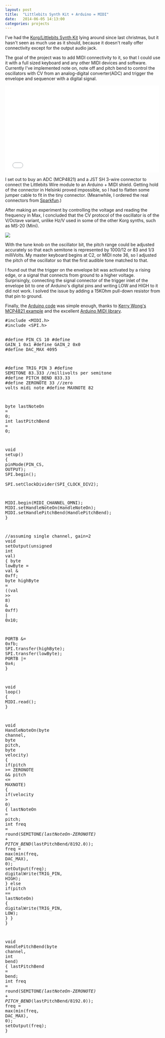 ```yaml
---
layout: post
title:  "Littlebits Synth Kit + Arduino = MIDI"
date:   2014-06-05 14:13:00
categories: projects
---
```


I've had the [Korg/Littlebits Synth Kit](http://littlebits.cc/kits/synth-kit/) lying around since last christmas, but it hasn't seen as much use as it should, because it doesn't really offer connectivity except for the output audio jack.

The goal of the project was to add MIDI connectivity to it, so that I could use it with a full sized keyboard and any other MIDI devices and software. Currently I've implemented note on, note off and pitch bend to control the oscillators with CV from an analog-digital converter(ADC) and trigger the envelope and sequencer with a digital signal.

<iframe src="//player.vimeo.com/video/97521647" width="500" height="281" frameborder="0" webkitallowfullscreen mozallowfullscreen allowfullscreen></iframe> 

I set out to buy an ADC (MCP4821) and a JST SH 3-wire connector to connect the Littlebits Wire module to an Arduino + MIDI shield. Getting hold of the connector in Helsinki proved impossible, so I had to flatten some jumper cable to fit in the tiny connector. (Meanwhile, I ordered the real connectors from [Sparkfun](https://www.sparkfun.com/products/10358).)

After making an experiment by controlling the voltage and reading the frequency in Max, I concluded that the CV protocol of the oscillator is of the V/Octave variant, unlike Hz/V used in some of the other Korg synths, such as MS-20 (Mini). 

<img src="{{ site.url }}/img/littlebits-cv.png">

With the tune knob on the oscillator bit, the pitch range could be adjusted accurately so that each semitone is represented by 1000/12 or 83 and 1/3 milliVolts. My master keyboard begins at C2, or MIDI note 36, so I adjusted the pitch of the oscillator so that the first audible tone matched to that.

I found out that the trigger on the envelope bit was activated by a rising edge, or a signal that connects from ground to a higher voltage. Surprisingly, connecting the signal connector of the trigger inlet of the envelope bit to one of Arduino's digital pins and writing LOW and HIGH to it did not work. I solved the issue by adding a 15KOhm pull-down resistor from that pin to ground.

Finally, the [Arduino code](http://github.com/vatte/littlebits-synth/) was simple enough, thanks to [Kerry Wong's MCP4821 example](http://www.kerrywong.com/2012/07/25/code-for-mcp4821-mcp4822/) and the excellent [Arduino MIDI library](http://arduinomidilib.sourceforge.net/index.html).



<div class="highlight"><pre><span class="cp">#include &lt;MIDI.h&gt;</span>
<span class="cp">#include &lt;SPI.h&gt;</span>
 
<span class="cp">#define PIN_CS 10</span>
<span class="cp">#define GAIN_1 0x1</span>
<span class="cp">#define GAIN_2 0x0</span>
<span class="cp">#define DAC_MAX 4095</span>

<span class="cp">#define TRIG_PIN 3</span>
<span class="cp">#define SEMITONE 83.333 </span><span class="c1">//millivolts per semitone</span>
<span class="cp">#define PITCH_BEND 833.33</span>
<span class="cp">#define ZERONOTE 33 </span><span class="c1">//zero volts midi note</span>
<span class="cp">#define MAXNOTE 82</span>

<span class="n">byte</span> <span class="n">lastNoteOn</span> <span class="o">=</span> <span class="mi">0</span><span class="p">;</span>
<span class="kt">int</span> <span class="n">lastPitchBend</span> <span class="o">=</span> <span class="mi">0</span><span class="p">;</span>

<span class="kt">void</span> <span class="nf">setup</span><span class="p">()</span>
<span class="p">{</span>
  <span class="n">pinMode</span><span class="p">(</span><span class="n">PIN_CS</span><span class="p">,</span> <span class="n">OUTPUT</span><span class="p">);</span>
  <span class="n">SPI</span><span class="p">.</span><span class="n">begin</span><span class="p">();</span>  
  <span class="n">SPI</span><span class="p">.</span><span class="n">setClockDivider</span><span class="p">(</span><span class="n">SPI_CLOCK_DIV2</span><span class="p">);</span>
  
  <span class="n">MIDI</span><span class="p">.</span><span class="n">begin</span><span class="p">(</span><span class="n">MIDI_CHANNEL_OMNI</span><span class="p">);</span>
  <span class="n">MIDI</span><span class="p">.</span><span class="n">setHandleNoteOn</span><span class="p">(</span><span class="n">HandleNoteOn</span><span class="p">);</span>
  <span class="n">MIDI</span><span class="p">.</span><span class="n">setHandlePitchBend</span><span class="p">(</span><span class="n">HandlePitchBend</span><span class="p">);</span>
<span class="p">}</span>
 
<span class="c1">//assuming single channel, gain=2</span>
<span class="kt">void</span> <span class="nf">setOutput</span><span class="p">(</span><span class="kt">unsigned</span> <span class="kt">int</span> <span class="n">val</span><span class="p">)</span>
<span class="p">{</span>
  <span class="n">byte</span> <span class="n">lowByte</span> <span class="o">=</span> <span class="n">val</span> <span class="o">&amp;</span> <span class="mh">0xff</span><span class="p">;</span>
  <span class="n">byte</span> <span class="n">highByte</span> <span class="o">=</span> <span class="p">((</span><span class="n">val</span> <span class="o">&gt;&gt;</span> <span class="mi">8</span><span class="p">)</span> <span class="o">&amp;</span> <span class="mh">0xff</span><span class="p">)</span> <span class="o">|</span> <span class="mh">0x10</span><span class="p">;</span>
   
  <span class="n">PORTB</span> <span class="o">&amp;=</span> <span class="mh">0xfb</span><span class="p">;</span>
  <span class="n">SPI</span><span class="p">.</span><span class="n">transfer</span><span class="p">(</span><span class="n">highByte</span><span class="p">);</span>
  <span class="n">SPI</span><span class="p">.</span><span class="n">transfer</span><span class="p">(</span><span class="n">lowByte</span><span class="p">);</span>
  <span class="n">PORTB</span> <span class="o">|=</span> <span class="mh">0x4</span><span class="p">;</span>
<span class="p">}</span>

<span class="kt">void</span> <span class="nf">loop</span><span class="p">()</span> <span class="p">{</span>
  <span class="n">MIDI</span><span class="p">.</span><span class="n">read</span><span class="p">();</span>
<span class="p">}</span>

<span class="kt">void</span> <span class="nf">HandleNoteOn</span><span class="p">(</span><span class="n">byte</span> <span class="n">channel</span><span class="p">,</span> <span class="n">byte</span> <span class="n">pitch</span><span class="p">,</span> <span class="n">byte</span> <span class="n">velocity</span><span class="p">)</span> <span class="p">{</span>
  <span class="k">if</span><span class="p">(</span><span class="n">pitch</span> <span class="o">&gt;=</span> <span class="n">ZERONOTE</span> <span class="o">&amp;&amp;</span> <span class="n">pitch</span> <span class="o">&lt;=</span> <span class="n">MAXNOTE</span><span class="p">)</span> <span class="p">{</span>
    <span class="k">if</span><span class="p">(</span><span class="n">velocity</span> <span class="o">&gt;</span> <span class="mi">0</span><span class="p">)</span> <span class="p">{</span>
      <span class="n">lastNoteOn</span> <span class="o">=</span> <span class="n">pitch</span><span class="p">;</span>
      <span class="kt">int</span> <span class="n">freq</span> <span class="o">=</span> <span class="n">round</span><span class="p">(</span><span class="n">SEMITONE</span><span class="o">*</span><span class="p">(</span><span class="n">lastNoteOn</span><span class="o">-</span><span class="n">ZERONOTE</span><span class="p">)</span> <span class="o">+</span> <span class="n">PITCH_BEND</span><span class="o">*</span><span class="p">(</span><span class="n">lastPitchBend</span><span class="o">/</span><span class="mf">8192.0</span><span class="p">));</span>
      <span class="n">freq</span> <span class="o">=</span> <span class="n">max</span><span class="p">(</span><span class="n">min</span><span class="p">(</span><span class="n">freq</span><span class="p">,</span> <span class="n">DAC_MAX</span><span class="p">),</span> <span class="mi">0</span><span class="p">);</span>
      <span class="n">setOutput</span><span class="p">(</span><span class="n">freq</span><span class="p">);</span>
      <span class="n">digitalWrite</span><span class="p">(</span><span class="n">TRIG_PIN</span><span class="p">,</span> <span class="n">HIGH</span><span class="p">);</span>
    <span class="p">}</span>
    <span class="k">else</span> <span class="k">if</span><span class="p">(</span><span class="n">pitch</span> <span class="o">==</span> <span class="n">lastNoteOn</span><span class="p">)</span> <span class="p">{</span>
      <span class="n">digitalWrite</span><span class="p">(</span><span class="n">TRIG_PIN</span><span class="p">,</span> <span class="n">LOW</span><span class="p">);</span>
    <span class="p">}</span>
  <span class="p">}</span>
<span class="p">}</span>

<span class="kt">void</span> <span class="nf">HandlePitchBend</span><span class="p">(</span><span class="n">byte</span> <span class="n">channel</span><span class="p">,</span> <span class="kt">int</span> <span class="n">bend</span><span class="p">)</span> <span class="p">{</span>
  <span class="n">lastPitchBend</span> <span class="o">=</span> <span class="n">bend</span><span class="p">;</span>
  <span class="kt">int</span> <span class="n">freq</span> <span class="o">=</span> <span class="n">round</span><span class="p">(</span><span class="n">SEMITONE</span><span class="o">*</span><span class="p">(</span><span class="n">lastNoteOn</span><span class="o">-</span><span class="n">ZERONOTE</span><span class="p">)</span> <span class="o">+</span> <span class="n">PITCH_BEND</span><span class="o">*</span><span class="p">(</span><span class="n">lastPitchBend</span><span class="o">/</span><span class="mf">8192.0</span><span class="p">));</span>
  <span class="n">freq</span> <span class="o">=</span> <span class="n">max</span><span class="p">(</span><span class="n">min</span><span class="p">(</span><span class="n">freq</span><span class="p">,</span> <span class="n">DAC_MAX</span><span class="p">),</span> <span class="mi">0</span><span class="p">);</span>
  <span class="n">setOutput</span><span class="p">(</span><span class="n">freq</span><span class="p">);</span>
<span class="p">}</span>
</pre></div>
